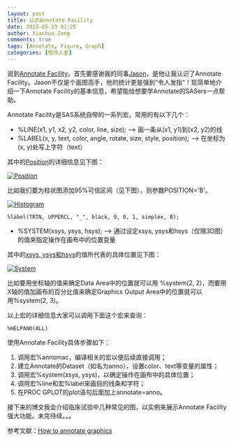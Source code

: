```yaml
---
layout: post
title: 认识Annotate Facility
date: 2015-05-23 01:25
author: Xianhua.Zeng
comments: true
tags: [Annotate, Figure, Graph]
categories: [程序人生]
---
```

<p>说到<span style="text-decoration: none;"><a href="http://support.sas.com/documentation/cdl/en/graphref/63022/HTML/default/viewer.htm#annodata-creating-grelem.htm" target="_blank">Annotate Facility</a></span>，首先要感谢我的同事<span style="text-decoration: none;"><a href="https://cn.linkedin.com/pub/jason-cai/82/8b6/757" target="_blank">Jason</a></span>，是他让我认识了Annotate Facility。Jason不仅是个画图高手，他的统计更是强到”令人发指“！现简单地介绍一下Annotate Facility的基本信息，希望能给想要学Annotate的SASers一点帮助。</p>
<p>Annotate Facility是SAS系统自带的一系列宏，常用的有以下几个：</p>
<ul style="list-style-type: disc;">
	<li>%LINE(x1, y1, x2, y2, color, line, size); --&gt; 画一条从(x1, y1)到(x2, y2)的线</li>
	<li>%LABEL(x, y, text, color, angle, rotate, size, style, position); --&gt; 在坐标为(x, y)处写上字符（text）</li>
</ul>
<p>其中的<span style="text-decoration: none;"><a href="http://support.sas.com/documentation/cdl/en/graphref/63022/HTML/default/viewer.htm#annotate_position.htm" target="_blank">Position</a></span>的详细信息见下图：</p>
<p><a href="http://www.xianhuazeng.com/cn/wp-content/uploads/2015/05/Position.jpg"><img class="aligncenter size-full" src="http://www.xianhuazeng.com/cn/wp-content/uploads/2015/05/Position.jpg" alt="Position" /></a></p>
<p>比如我们要为柱状图添加95%可信区间（见下图），则参数POSITION='B'。</p>
<p><a href="http://www.xianhuazeng.com/cn/wp-content/uploads/2015/05/Histogram.jpg"><img class="aligncenter size-full" src="http://www.xianhuazeng.com/cn/wp-content/uploads/2015/05/Histogram.jpg" alt="Histogram" /></a></p>
<pre><code>%label(TRTN, UPPERCL, "_", black, 0, 0, 1, simplex, B);
</code></pre>
<ul style="list-style-type: disc;">
	<li>%SYSTEM(xsys, ysys, hsys); --&gt; 通过设定xsys, ysys和hsys（仅限3D图）的值来指定操作在画布中的位置变量 </li>
</ul>
<p>其中的<span style="text-decoration: none;"><a href="http://support.sas.com/documentation/cdl/en/graphref/63022/HTML/default/viewer.htm#annodata-creating-grelem.htm#annodata-varcoord-sys" target="_blank">xsys, ysys和hsys</a></span>的值所代表的具体位置见下图：</p>
<p><a href="http://www.xianhuazeng.com/cn/wp-content/uploads/2015/05/System.jpg"><img class="aligncenter size-full" src="http://www.xianhuazeng.com/cn/wp-content/uploads/2015/05/System.jpg" alt="System" /></a></p>
<p>比如要用坐标轴的值来确定Data Area中的位置就可以用 %system(2, 2)，而要用X轴的值加画布的百分比值来确定Graphics Output Area中的位置就可以用%system(2, 3)。</p>
<p>以上宏的详细信息大家可以调用下面这个宏来查询：</p>
<pre><code>%HELPANO(ALL)
</code></pre>
<p>使用Annotate Facility具体步骤如下：</p>
<ol>
	<li>调用宏%annomac，编译相关的宏以便后续直接调用；</li>
	<li>建立Annotate的Dataset（如名为anno），设置color、text等变量的属性；</li>
	<li>调用宏%system(xsys, ysys)，以确定操作在画布中的具体位置；</li>
	<li>调用宏%line和宏%label来画目的线条和字符；</li>
	<li>在PROC GPLOT的plot语句后面加上annotate=anno。</li>
</ol>
<p>接下来的博文我会介绍临床试验中几种常见的图，以实例来展示Annotate Facility强大功能。未完待续。。。</p>
<p>参考文献：<span style="text-decoration: none;"><a href="http://www.lexjansen.com/phuse/2006/tu/tu05.pdf" target="_blank">How to annotate graphics</a></span></p>
